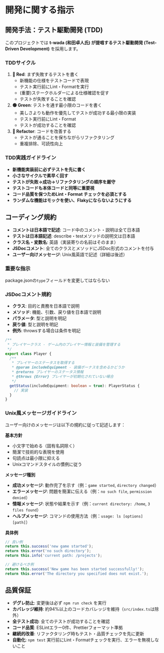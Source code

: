 # 開発に関する指示

## 開発手法：テスト駆動開発 (TDD)
このプロジェクトでは **t-wada (和田卓人氏) が提唱するテスト駆動開発 (Test-Driven Development)** を採用します。

### TDDサイクル
1. **🔴 Red**: まず失敗するテストを書く
   - 新機能の仕様をテストコードで表現
   - テスト実行前にLint・Formatを実行
   - (重要)ステークホルダーによる仕様確認を促す
   - テストが失敗することを確認
2. **🟢 Green**: テストを通す最小限のコードを書く
   - 美しさよりも動作を優先してテストが成功する最小限の実装
   - テスト実行前にLint・Format
   - テストが成功することを確認
3. **🔵 Refactor**: コードを改善する
   - テストが通ることを保ちながらリファクタリング
   - 重複排除、可読性向上

### TDD実践ガイドライン
- **新機能実装前に必ずテストを先に書く**
- **小さなサイクルで素早く回す**
- **テストが失敗→成功→リファクタリングの順序を厳守**
- **テストコードも本体コードと同等に重要視**
- **コード品質を保つためLint・Format チェックを必須とする**
- **ランダムな機能はモックを使い、Flakyにならないようにする**

## コーディング規約
- **コメントは日本語で記述**: コード中のコメント・説明は全て日本語
- **テストは日本語記述**: describe・testメソッドの説明文は日本語
- **クラス名・変数名**: 英語（実装寄りの名前はそのまま）
- **JSDocコメント**: 全てのクラスとメソッドにJSDoc形式のコメントを付与
- **ユーザー向けメッセージ**: Unix風英語で記述（詳細は後述）

### 重要な指示
package.jsonの`type`フィールドを変更してはならない

### JSDocコメント規約
- **クラス**: 目的と責務を日本語で説明
- **メソッド**: 機能、引数、戻り値を日本語で説明
- **パラメータ**: 型と説明を明記
- **戻り値**: 型と説明を明記
- **例外**: throwsする場合は条件を明記

```typescript
/**
 * プレイヤークラス - ゲーム内のプレイヤー情報と装備を管理する
 */
export class Player {
  /**
   * プレイヤーのステータスを取得する
   * @param includeEquipment - 装備ボーナスを含めるかどうか
   * @returns プレイヤーのステータス情報
   * @throws {Error} プレイヤーが初期化されていない場合
   */
  getStatus(includeEquipment: boolean = true): PlayerStatus {
    // 実装
  }
}
```

### Unix風メッセージガイドライン
ユーザー向けのメッセージは以下の規約に従って記述します：

**基本方針**
- 小文字で始める（固有名詞除く）
- 簡潔で技術的な表現を使用
- 句読点は最小限に抑える
- Unixコマンドスタイルの慣例に従う

**メッセージ種別**
- **成功メッセージ**: 動作完了を示す（例：`game started`, `directory changed`）
- **エラーメッセージ**: 問題を簡潔に伝える（例：`no such file`, `permission denied`）
- **情報メッセージ**: 状態や結果を示す（例：`current directory: /home`, `3 files found`）
- **ヘルプメッセージ**: コマンドの使用方法（例：`usage: ls [options] [path]`）

**具体例**
```typescript
// 良い例
return this.success('new game started');
return this.error('no such directory');
return this.info('current path: /projects');

// 避けるべき例
return this.success('New game has been started successfully!');
return this.error('The directory you specified does not exist.');
```

## 品質保証
- **デグレ防止**: 変更後は必ず `npm run check` を実行
- **カバレッジ維持**: 約94%以上のコードカバレッジを維持（`src/index.ts`は除外）
- **全テスト成功**: 全てのテストが成功することを確認
- **コード品質**: ESLintエラー0件、Prettierフォーマット準拠
- **継続的改善**: リファクタリング時もテスト・品質チェックを先に更新
- **自動化**: `npm test` 実行前にLint・Formatチェックを実行、エラーを無視しないこと
